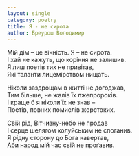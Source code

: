 ```yaml
---
layout: single
category: poetry
title: Я - не сирота
author: Бреурош Володимир
---
```


Мій дім – це вічність. Я – не сирота.   
І хай не кажуть, що коріння не залишив.   
Я лиш поетів тих не привітав,   
Які таланти лицемірством нищать.   

Ніколи заздрощам в житті не догоджав,   
Тим більше, не жалів їх лжепророків.   
І краще б я ніколи їх не знав –   
Поетів, повних помислів жорстоких.   

Свій рід, Вітчизну-небо не продав   
І серце шелягом холуйським не споганив.   
Я рідну сторону до Бога навертав,   
Аби народ мій час свій не проґавив.   
